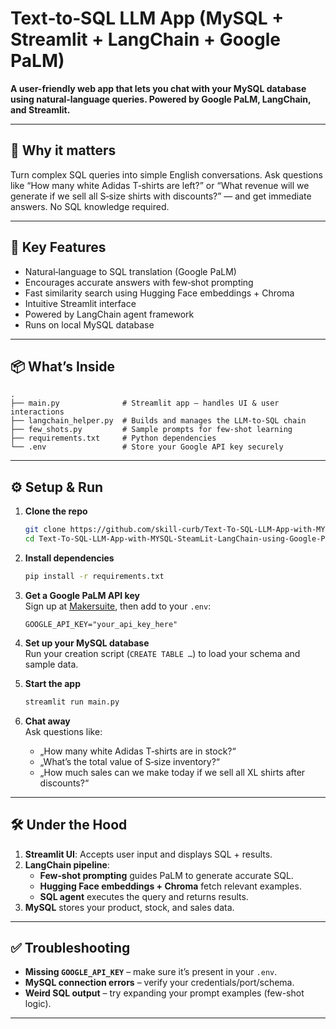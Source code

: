 # Text‑to‑SQL LLM App (MySQL + Streamlit + LangChain + Google PaLM)

**A user-friendly web app that lets you chat with your MySQL database using natural‑language queries. Powered by Google PaLM, LangChain, and Streamlit.**

---

## 🚀 Why it matters

Turn complex SQL queries into simple English conversations. Ask questions like “How many white Adidas T‑shirts are left?” or “What revenue will we generate if we sell all S‑size shirts with discounts?” — and get immediate answers. No SQL knowledge required.

---

## 🧩 Key Features

- Natural‑language to SQL translation (Google PaLM)
- Encourages accurate answers with few‑shot prompting
- Fast similarity search using Hugging Face embeddings + Chroma
- Intuitive Streamlit interface
- Powered by LangChain agent framework
- Runs on local MySQL database

---

## 📦 What’s Inside

```
.
├── main.py              # Streamlit app — handles UI & user interactions
├── langchain_helper.py  # Builds and manages the LLM‑to‑SQL chain
├── few_shots.py         # Sample prompts for few‑shot learning
├── requirements.txt     # Python dependencies
└── .env                 # Store your Google API key securely
```

---

## ⚙️ Setup & Run

1. **Clone the repo**  
   ```bash
   git clone https://github.com/skill-curb/Text-To-SQL-LLM-App-with-MYSQL-SteamLit-LangChain-using-Google-Palm.git
   cd Text-To-SQL-LLM-App-with-MYSQL-SteamLit-LangChain-using-Google-Palm
   ```

2. **Install dependencies**  
   ```bash
   pip install -r requirements.txt
   ```

3. **Get a Google PaLM API key**  
   Sign up at [Makersuite](https://makersuite.google.com), then add to your `.env`:
   ```
   GOOGLE_API_KEY="your_api_key_here"
   ```

4. **Set up your MySQL database**  
   Run your creation script (`CREATE TABLE …`) to load your schema and sample data.

5. **Start the app**  
   ```bash
   streamlit run main.py
   ```

6. **Chat away**  
   Ask questions like:
   - „How many white Adidas T‑shirts are in stock?“  
   - „What’s the total value of S‑size inventory?“  
   - „How much sales can we make today if we sell all XL shirts after discounts?“

---

## 🛠 Under the Hood

1. **Streamlit UI**: Accepts user input and displays SQL + results.  
2. **LangChain pipeline**:  
   - **Few‑shot prompting** guides PaLM to generate accurate SQL.  
   - **Hugging Face embeddings + Chroma** fetch relevant examples.  
   - **SQL agent** executes the query and returns results.  
3. **MySQL** stores your product, stock, and sales data.

---

## ✅ Troubleshooting

- **Missing `GOOGLE_API_KEY`** – make sure it’s present in your `.env`.  
- **MySQL connection errors** – verify your credentials/port/schema.  
- **Weird SQL output** – try expanding your prompt examples (few-shot logic).

---

